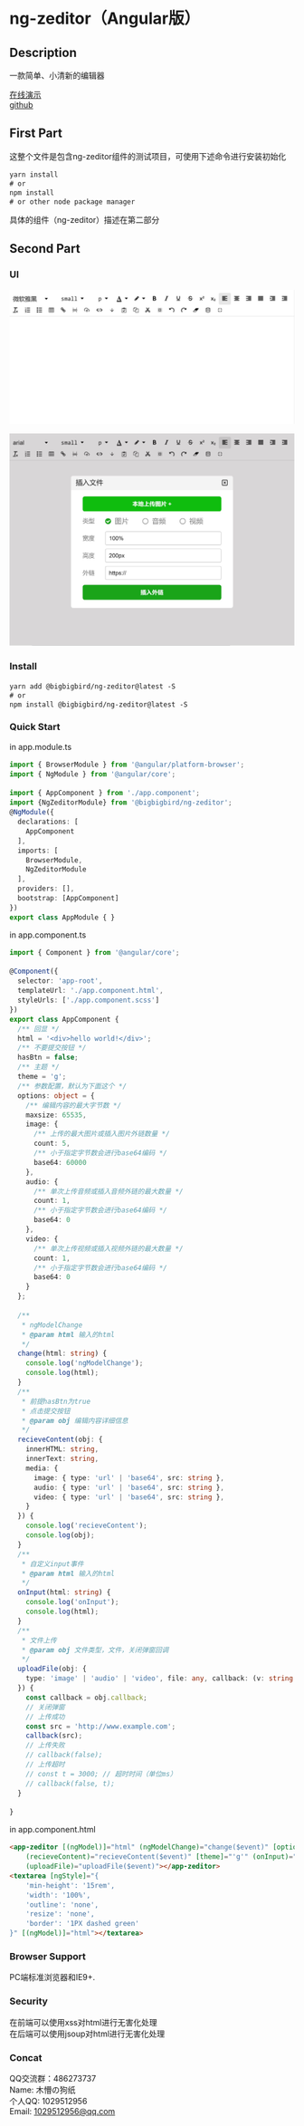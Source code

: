 # ng-zeditor（Angular版）

## Description

一款简单、小清新的编辑器  

[在线演示](https://zzp-dog.github.io/ng-zeditor/dist2/test/index.html)  
[github](https://github.com/zzp-dog/ng-zeditor)  

## First Part

这整个文件是包含ng-zeditor组件的测试项目，可使用下述命令进行安装初始化

```shell
yarn install
# or
npm install
# or other node package manager
```

具体的组件（ng-zeditor）描述在第二部分

## Second Part

### UI

![image](截图0.jpg)

![image](截图1.jpg)

### Install

```shell
yarn add @bigbigbird/ng-zeditor@latest -S
# or
npm install @bigbigbird/ng-zeditor@latest -S
```

### Quick Start

in app.module.ts

``` typescript
import { BrowserModule } from '@angular/platform-browser';
import { NgModule } from '@angular/core';

import { AppComponent } from './app.component';
import {NgZeditorModule} from '@bigbigbird/ng-zeditor';
@NgModule({
  declarations: [
    AppComponent
  ],
  imports: [
    BrowserModule,
    NgZeditorModule
  ],
  providers: [],
  bootstrap: [AppComponent]
})
export class AppModule { }

```

in app.component.ts

``` typescript
import { Component } from '@angular/core';

@Component({
  selector: 'app-root',
  templateUrl: './app.component.html',
  styleUrls: ['./app.component.scss']
})
export class AppComponent {
  /** 回显 */
  html = '<div>hello world!</div>';
  /** 不要提交按钮 */
  hasBtn = false;
  /** 主题 */
  theme = 'g';
  /** 参数配置，默认为下面这个 */
  options: object = {
    /** 编辑内容的最大字节数 */
    maxsize: 65535,
    image: {
      /** 上传的最大图片或插入图片外链数量 */
      count: 5,
      /** 小于指定字节数会进行base64编码 */
      base64: 60000
    },
    audio: {
      /** 单次上传音频或插入音频外链的最大数量 */
      count: 1,
      /** 小于指定字节数会进行base64编码 */
      base64: 0
    },
    video: {
      /** 单次上传视频或插入视频外链的最大数量 */
      count: 1,
      /** 小于指定字节数会进行base64编码 */
      base64: 0
    }
  };

  /**
   * ngModelChange
   * @param html 输入的html
   */
  change(html: string) {
    console.log('ngModelChange');
    console.log(html);
  }
  /**
   * 前提hasBtn为true
   * 点击提交按钮
   * @param obj 编辑内容详细信息
   */
  recieveContent(obj: {
    innerHTML: string,
    innerText: string,
    media: {
      image: { type: 'url' | 'base64', src: string },
      audio: { type: 'url' | 'base64', src: string },
      video: { type: 'url' | 'base64', src: string },
    }
  }) {
    console.log('recieveContent');
    console.log(obj);
  }
  /**
   * 自定义input事件
   * @param html 输入的html
   */
  onInput(html: string) {
    console.log('onInput');
    console.log(html);
  }
  /**
   * 文件上传
   * @param obj 文件类型，文件，关闭弹窗回调
   */
  uploadFile(obj: {
    type: 'image' | 'audio' | 'video', file: any, callback: (v: string | boolean, t?: number) => void
  }) {
    const callback = obj.callback;
    // 关闭弹窗
    // 上传成功
    const src = 'http://www.example.com';
    callback(src);
    // 上传失败
    // callback(false);
    // 上传超时
    // const t = 3000; // 超时时间（单位ms）
    // callback(false, t);
  }

}
```

in app.component.html

``` html
<app-zeditor [(ngModel)]="html" (ngModelChange)="change($event)" [options]="options" [hasBtn]="false"
    (recieveContent)="recieveContent($event)" [theme]="'g'" (onInput)="onInput($event)"
    (uploadFile)="uploadFile($event)"></app-zeditor>
<textarea [ngStyle]="{
    'min-height': '15rem',
    'width': '100%',
    'outline': 'none',
    'resize': 'none',
    'border': '1PX dashed green'
}" [(ngModel)]="html"></textarea>
```

### Browser Support

PC端标准浏览器和IE9+.

### Security

在前端可以使用xss对html进行无害化处理  
在后端可以使用jsoup对html进行无害化处理

### Concat

QQ交流群：486273737  
Name:  木懵の狗纸  
个人QQ: 1029512956  
Email: 1029512956@qq.com  
